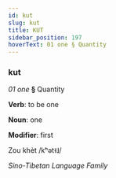 ```yaml
---
id: kut
slug: kut
title: KUT
sidebar_position: 197
hoverText: 01 one § Quantity
---
```


### kut

*01 one* **§** Quantity

**Verb**: to be one

**Noun**: one

**Modifier**: first

Zou khèt /kʰət˧˩/

*Sino-Tibetan Language Family*